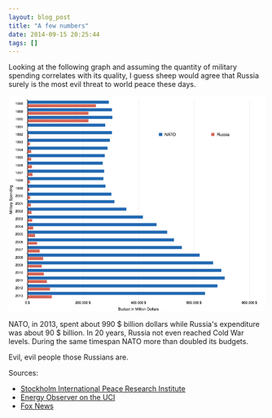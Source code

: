 ```yaml
---
layout: blog_post
title: "A few numbers"
date: 2014-09-15 20:25:44
tags: []
---
```


Looking at the following graph and assuming the quantity of military spending
correlates with its quality, I guess sheep would agree that Russia surely
is the most evil threat to world peace these days.

<a href="/static/sheeplog/a-few-numbers.png"><img src="/static/sheeplog/a-few-numbers.png" class="img-responsive"></a>

NATO, in 2013, spent about 990 $ billion dollars while Russia's expenditure was about 90 $ billion.
In 20 years, Russia not even reached Cold War levels. During the same timespan NATO more than doubled its budgets. 

Evil, evil people those Russians are.

Sources:

 - [Stockholm International Peace Research Institute](http://www.sipri.org/research/armaments/milex/milex_database)
 - [Energy Observer on the UCI](http://sites.uci.edu/energyobserver/2014/03/17/comparison-of-russian-military-budget-with-eu-nato-and-us-budgets/)
 - [Fox News](http://www.foxnews.com/world/2014/06/03/glance-at-military-spending-in-nato-european-members/)